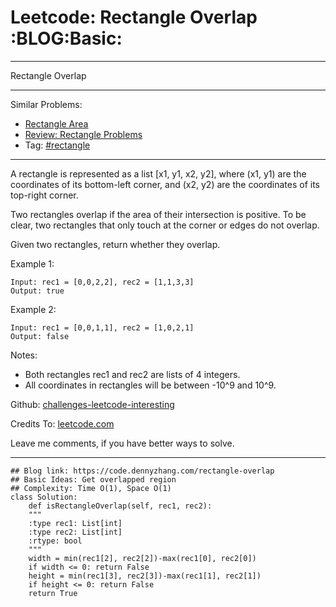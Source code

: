 
# Leetcode: Rectangle Overlap     :BLOG:Basic:

---

Rectangle Overlap  

---

Similar Problems:  

-   [Rectangle Area](https://code.dennyzhang.com/rectangle-area)
-   [Review: Rectangle Problems](https://code.dennyzhang.com/review-rectangle)
-   Tag: [#rectangle](https://code.dennyzhang.com/tag/rectangle)

---

A rectangle is represented as a list [x1, y1, x2, y2], where (x1, y1) are the coordinates of its bottom-left corner, and (x2, y2) are the coordinates of its top-right corner.  

Two rectangles overlap if the area of their intersection is positive.  To be clear, two rectangles that only touch at the corner or edges do not overlap.  

Given two rectangles, return whether they overlap.  

Example 1:  

    Input: rec1 = [0,0,2,2], rec2 = [1,1,3,3]
    Output: true

Example 2:  

    Input: rec1 = [0,0,1,1], rec2 = [1,0,2,1]
    Output: false

Notes:  

-   Both rectangles rec1 and rec2 are lists of 4 integers.
-   All coordinates in rectangles will be between -10^9 and 10^9.

Github: [challenges-leetcode-interesting](https://github.com/DennyZhang/challenges-leetcode-interesting/tree/master/rectangle-overlap)  

Credits To: [leetcode.com](https://leetcode.com/problems/rectangle-overlap/description/)  

Leave me comments, if you have better ways to solve.  

---

    ## Blog link: https://code.dennyzhang.com/rectangle-overlap
    ## Basic Ideas: Get overlapped region
    ## Complexity: Time O(1), Space O(1)
    class Solution:
        def isRectangleOverlap(self, rec1, rec2):
    	"""
    	:type rec1: List[int]
    	:type rec2: List[int]
    	:rtype: bool
    	"""
    	width = min(rec1[2], rec2[2])-max(rec1[0], rec2[0])
    	if width <= 0: return False
    	height = min(rec1[3], rec2[3])-max(rec1[1], rec2[1])
    	if height <= 0: return False
    	return True


